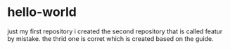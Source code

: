 # hello-world
just my first repository
i created the second repository that is called featur by mistake. the thrid one is corret which is created based on the guide.
